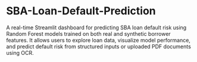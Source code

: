 # SBA-Loan-Default-Prediction
A real-time Streamlit dashboard for predicting SBA loan default risk using Random Forest models trained on both real and synthetic borrower features. It allows users to explore loan data, visualize model performance, and predict default risk from structured inputs or uploaded PDF documents using OCR.
